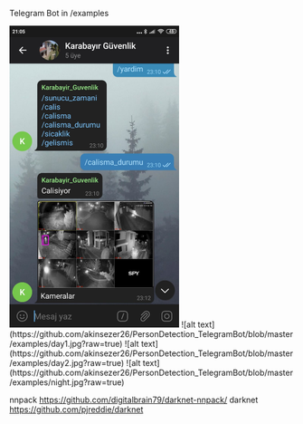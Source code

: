 
Telegram Bot in /examples

<img src="https://github.com/akinsezer26/PersonDetection_TelegramBot/blob/master/examples/TelegramBot.jpg" width="300" height="533">
![alt text](https://github.com/akinsezer26/PersonDetection_TelegramBot/blob/master/examples/day1.jpg?raw=true)
![alt text](https://github.com/akinsezer26/PersonDetection_TelegramBot/blob/master/examples/day2.jpg?raw=true)
![alt text](https://github.com/akinsezer26/PersonDetection_TelegramBot/blob/master/examples/night.jpg?raw=true)






nnpack https://github.com/digitalbrain79/darknet-nnpack/
darknet https://github.com/pjreddie/darknet
